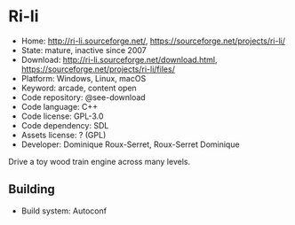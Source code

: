 # Ri-li

- Home: http://ri-li.sourceforge.net/, https://sourceforge.net/projects/ri-li/
- State: mature, inactive since 2007
- Download: http://ri-li.sourceforge.net/download.html, https://sourceforge.net/projects/ri-li/files/
- Platform: Windows, Linux, macOS
- Keyword: arcade, content open
- Code repository: @see-download
- Code language: C++
- Code license: GPL-3.0
- Code dependency: SDL
- Assets license: ? (GPL)
- Developer: Dominique Roux-Serret, Roux-Serret Dominique

Drive a toy wood train engine across many levels.

## Building

- Build system: Autoconf
